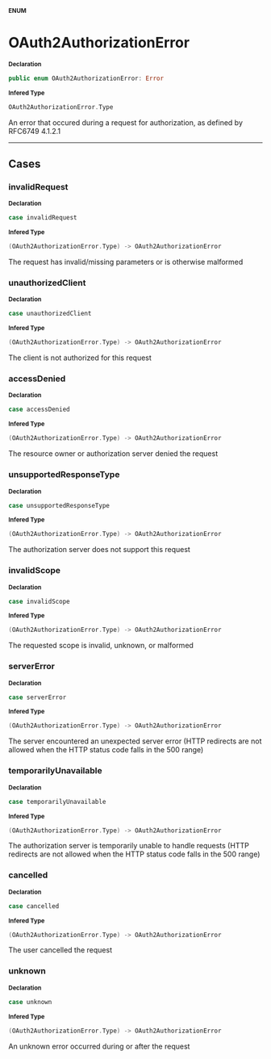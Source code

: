 <sub>**ENUM**</sub>
# OAuth2AuthorizationError

<sub>**Declaration**</sub>
```swift
public enum OAuth2AuthorizationError: Error
```

<sub>**Infered Type**</sub>
```swift
OAuth2AuthorizationError.Type
```

An error that occured during a request for authorization, as
defined by RFC6749 4.1.2.1

--------------------

## Cases
### invalidRequest

<sub>**Declaration**</sub>
```swift
case invalidRequest
```

<sub>**Infered Type**</sub>
```swift
(OAuth2AuthorizationError.Type) -> OAuth2AuthorizationError
```

The request has invalid/missing parameters or is otherwise malformed

### unauthorizedClient

<sub>**Declaration**</sub>
```swift
case unauthorizedClient
```

<sub>**Infered Type**</sub>
```swift
(OAuth2AuthorizationError.Type) -> OAuth2AuthorizationError
```

The client is not authorized for this request

### accessDenied

<sub>**Declaration**</sub>
```swift
case accessDenied
```

<sub>**Infered Type**</sub>
```swift
(OAuth2AuthorizationError.Type) -> OAuth2AuthorizationError
```

The resource owner or authorization server denied the request

### unsupportedResponseType

<sub>**Declaration**</sub>
```swift
case unsupportedResponseType
```

<sub>**Infered Type**</sub>
```swift
(OAuth2AuthorizationError.Type) -> OAuth2AuthorizationError
```

The authorization server does not support this request

### invalidScope

<sub>**Declaration**</sub>
```swift
case invalidScope
```

<sub>**Infered Type**</sub>
```swift
(OAuth2AuthorizationError.Type) -> OAuth2AuthorizationError
```

The requested scope is invalid, unknown, or malformed

### serverError

<sub>**Declaration**</sub>
```swift
case serverError
```

<sub>**Infered Type**</sub>
```swift
(OAuth2AuthorizationError.Type) -> OAuth2AuthorizationError
```

The server encountered an unexpected server error (HTTP redirects are not
allowed when the HTTP status code falls in the 500 range)

### temporarilyUnavailable

<sub>**Declaration**</sub>
```swift
case temporarilyUnavailable
```

<sub>**Infered Type**</sub>
```swift
(OAuth2AuthorizationError.Type) -> OAuth2AuthorizationError
```

The authorization server is temporarily unable to handle requests (HTTP redirects
are not allowed when the HTTP status code falls in the 500 range)

### cancelled

<sub>**Declaration**</sub>
```swift
case cancelled
```

<sub>**Infered Type**</sub>
```swift
(OAuth2AuthorizationError.Type) -> OAuth2AuthorizationError
```

The user cancelled the request

### unknown

<sub>**Declaration**</sub>
```swift
case unknown
```

<sub>**Infered Type**</sub>
```swift
(OAuth2AuthorizationError.Type) -> OAuth2AuthorizationError
```

An unknown error occurred during or after the request



